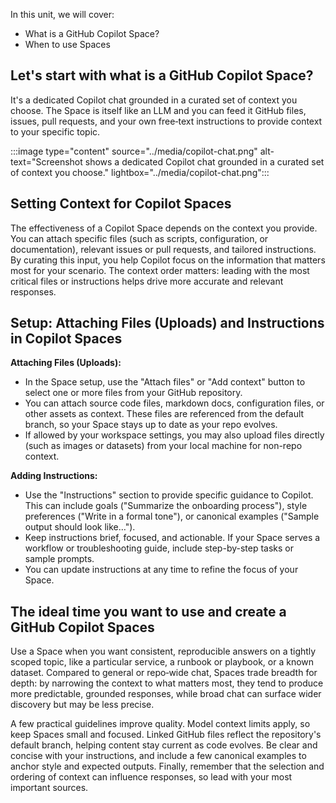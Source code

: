 In this unit, we will cover:

- What is a GitHub Copilot Space?
- When to use Spaces

## Let's start with what is a GitHub Copilot Space?

It's a dedicated Copilot chat grounded in a curated set of context you choose. The Space is itself like an LLM and you can feed it GitHub files, issues, pull requests, and your own free‑text instructions to provide context to your specific topic.

:::image type="content" source="../media/copilot-chat.png" alt-text="Screenshot shows a dedicated Copilot chat grounded in a curated set of context you choose." lightbox="../media/copilot-chat.png":::

## Setting Context for Copilot Spaces

The effectiveness of a Copilot Space depends on the context you provide. You can attach specific files (such as scripts, configuration, or documentation), relevant issues or pull requests, and tailored instructions. By curating this input, you help Copilot focus on the information that matters most for your scenario. The context order matters: leading with the most critical files or instructions helps drive more accurate and relevant responses.

## Setup: Attaching Files (Uploads) and Instructions in Copilot Spaces

**Attaching Files (Uploads):**

- In the Space setup, use the "Attach files" or "Add context" button to select one or more files from your GitHub repository.
- You can attach source code files, markdown docs, configuration files, or other assets as context. These files are referenced from the default branch, so your Space stays up to date as your repo evolves.
- If allowed by your workspace settings, you may also upload files directly (such as images or datasets) from your local machine for non-repo context.

**Adding Instructions:**

- Use the "Instructions" section to provide specific guidance to Copilot. This can include goals ("Summarize the onboarding process"), style preferences ("Write in a formal tone"), or canonical examples ("Sample output should look like…").
- Keep instructions brief, focused, and actionable. If your Space serves a workflow or troubleshooting guide, include step-by-step tasks or sample prompts.
- You can update instructions at any time to refine the focus of your Space.

## The ideal time you want to use and create a GitHub Copilot Spaces

Use a Space when you want consistent, reproducible answers on a tightly scoped topic, like a particular service, a runbook or playbook, or a known dataset. Compared to general or repo‑wide chat, Spaces trade breadth for depth: by narrowing the context to what matters most, they tend to produce more predictable, grounded responses, while broad chat can surface wider discovery but may be less precise.

A few practical guidelines improve quality. Model context limits apply, so keep Spaces small and focused. Linked GitHub files reflect the repository's default branch, helping content stay current as code evolves. Be clear and concise with your instructions, and include a few canonical examples to anchor style and expected outputs. Finally, remember that the selection and ordering of context can influence responses, so lead with your most important sources.
